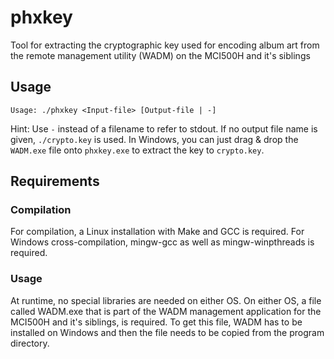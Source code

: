 # phxkey
Tool for extracting the cryptographic key used for encoding album art from the remote management utility (WADM) on the MCI500H and it's siblings

## Usage
`Usage: ./phxkey <Input-file> [Output-file | -]`

Hint: Use `-` instead of a filename to refer to stdout. If no output file name is given, `./crypto.key` is used. In Windows, you can just drag & drop the `WADM.exe` file onto `phxkey.exe` to extract the key to `crypto.key`.

## Requirements
### Compilation
For compilation, a Linux installation with Make and GCC is required. For Windows cross-compilation, mingw-gcc as well as mingw-winpthreads is required.

### Usage
At runtime, no special libraries are needed on either OS. On either OS, a file called WADM.exe that is part of the WADM management application for the MCI500H and it's siblings, is required. To get this file, WADM has to be installed on Windows and then the file needs to be copied from the program directory.
